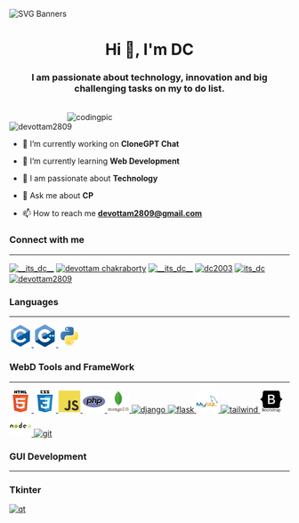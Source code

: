 ![SVG Banners](https://svg-banners.vercel.app/api?type=glitch&text1=Hello_World_!!🧑‍💻&width=1200&height=200)
<h1 align="center">Hi 👋, I'm DC</h1>
<h3 align="center">I am passionate about technology, innovation and big challenging tasks on my to do list.</h3>
<br>
<img align="right" alt="codingpic" width="400" src="https://media4.giphy.com/media/RbDKaczqWovIugyJmW/giphy.gif?cid=ecf05e47h11lxzv71fm4aulkvv5fliz6ajogjlwa31shjgqy&rid=giphy.gif&ct=g">
<p align="left"> <img src="https://komarev.com/ghpvc/?username=devottam2809&label=Profile%20views&color=0e75b6&style=flat" alt="devottam2809" /> </p>

- 🔭 I’m currently working on **CloneGPT Chat**

- 🌱 I’m currently learning **Web Development**

- 👯 I am passionate about **Technology**

- 💬 Ask me about **CP**

- 📫 How to reach me **devottam2809@gmail.com**

<h3 align="left">Connect with me</h3>
<hr>
<p align="left">
  <a href="https://replit.com/@Devottam2809" target="blank"><img align="center" src="https://upload.wikimedia.org/wikipedia/commons/7/78/New_Replit_Logo.svg" alt="__its_dc__" height="30" width="40" /></a>
<a href="https://www.linkedin.com/in/devottam-chakraborty-427790228/" target="blank"><img align="center" src="https://raw.githubusercontent.com/rahuldkjain/github-profile-readme-generator/master/src/images/icons/Social/linked-in-alt.svg" alt="devottam chakraborty" height="30" width="40" /></a>
<a href="https://instagram.com/__its_dc__" target="blank"><img align="center" src="https://raw.githubusercontent.com/rahuldkjain/github-profile-readme-generator/master/src/images/icons/Social/instagram.svg" alt="__its_dc__" height="30" width="40" /></a>
<a href="https://www.codechef.com/users/dc2003" target="blank"><img align="center" src="https://cdn.codechef.com/images/cc-logo.svg" alt="dc2003" height="30" width="40" /></a>
<a href="https://www.hackerrank.com/its_dc" target="blank"><img align="center" src="https://raw.githubusercontent.com/rahuldkjain/github-profile-readme-generator/master/src/images/icons/Social/hackerrank.svg" alt="its_dc" height="30" width="40" /></a>
<a href="https://www.leetcode.com/devottam2809" target="blank"><img align="center" src="https://raw.githubusercontent.com/rahuldkjain/github-profile-readme-generator/master/src/images/icons/Social/leet-code.svg" alt="devottam2809" height="30" width="40" /></a>
</p>

<h3 align="left">Languages</h3>
<hr>
<p align="left"><a href="https://www.cprogramming.com/" target="_blank" rel="noreferrer"> <img src="https://raw.githubusercontent.com/devicons/devicon/master/icons/c/c-original.svg" alt="c" width="40" height="40"/> <!--</a><a href="https://www.java.com" target="_blank" rel="noreferrer"> <img src="https://raw.githubusercontent.com/devicons/devicon/master/icons/java/java-original.svg" alt="java" width="40" height="40"/> </a>-->
<a href="https://www.w3schools.com/cpp/" target="_blank" rel="noreferrer"> <img src="https://raw.githubusercontent.com/devicons/devicon/master/icons/cplusplus/cplusplus-original.svg" alt="cplusplus" width="40" height="40"/> </a>
<a href="https://www.python.org" target="_blank" rel="noreferrer"> <img src="https://raw.githubusercontent.com/devicons/devicon/master/icons/python/python-original.svg" alt="python" width="40" height="40"/> </a>
</p>

<h3 align="left">WebD Tools and FrameWork</h3>
<hr>
<p align="left"><a href="https://www.w3.org/html/" target="_blank" rel="noreferrer"> <img src="https://raw.githubusercontent.com/devicons/devicon/master/icons/html5/html5-original-wordmark.svg" alt="html5" width="40" height="40"/> </a> <a href="https://www.w3schools.com/css/" target="_blank" rel="noreferrer"> <img src="https://raw.githubusercontent.com/devicons/devicon/master/icons/css3/css3-original-wordmark.svg" alt="css3" width="40" height="40"/> </a> <a href="https://developer.mozilla.org/en-US/docs/Web/JavaScript" target="_blank" rel="noreferrer"> <img src="https://raw.githubusercontent.com/devicons/devicon/master/icons/javascript/javascript-original.svg" alt="javascript" width="40" height="40"/> </a>  <a href="https://www.php.net" target="_blank" rel="noreferrer"> <img src="https://raw.githubusercontent.com/devicons/devicon/master/icons/php/php-original.svg" alt="php" width="40" height="40"/> </a> <a href="https://www.mongodb.com/" target="_blank" rel="noreferrer"> <img src="https://raw.githubusercontent.com/devicons/devicon/master/icons/mongodb/mongodb-original-wordmark.svg" alt="mongodb" width="40" height="40"/> </a><a href="https://www.djangoproject.com/" target="_blank" rel="noreferrer"> <img src="https://cdn.worldvectorlogo.com/logos/django.svg" alt="django" width="40" height="40"/> </a><a href="https://flask.palletsprojects.com/" target="_blank" rel="noreferrer"> <img src="[https://www.vectorlogo.zone/logos/pocoo_flask/pocoo_flask-icon.svg" alt="flask" width="40" height="40"/> </a>
<a href="https://www.mysql.com/" target="_blank" rel="noreferrer"> <img src="https://raw.githubusercontent.com/devicons/devicon/master/icons/mysql/mysql-original-wordmark.svg" alt="mysql" width="40" height="40"/> </a> <a href="https://tailwindcss.com/" target="_blank" rel="noreferrer"> <img src="https://www.vectorlogo.zone/logos/tailwindcss/tailwindcss-icon.svg" alt="tailwind" width="40" height="40"/> </a><a href="https://getbootstrap.com" target="_blank" rel="noreferrer"> <img src="https://raw.githubusercontent.com/devicons/devicon/master/icons/bootstrap/bootstrap-plain-wordmark.svg" alt="bootstrap" width="40" height="40"/> </a> <a href="https://nodejs.org" target="_blank" rel="noreferrer"> <img src="https://raw.githubusercontent.com/devicons/devicon/master/icons/nodejs/nodejs-original-wordmark.svg" alt="nodejs" width="40" height="40"/> </a> <a href="https://git-scm.com/" target="_blank" rel="noreferrer"> <img src="https://www.vectorlogo.zone/logos/git-scm/git-scm-icon.svg" alt="git" width="40" height="40"/> </a>
</p>

<h3 align="left">GUI Development</h3>
<hr>
<p align="left">
<h3 align="left">Tkinter</h3><a href="https://www.qt.io/" target="_blank" rel="noreferrer"> <img src="https://upload.wikimedia.org/wikipedia/commons/0/0b/Qt_logo_2016.svg" float="left" alt="qt" width="40" height="40"/> </a> 

</p>


<!--<p><img align="left" src="https://github-readme-stats.vercel.app/api/top-langs?username=itsdc&show_icons=true&locale=en&layout=compact" alt="itsdc" /></p>

<p>&nbsp;<img align="center" src="https://github-readme-stats.vercel.app/api?username=itsdc&show_icons=true&locale=en" alt="itsdc" /></p>

<p><img align="center" src="https://github-readme-streak-stats.herokuapp.com/?user=itsdc&" alt="itsdc" /></p>-->

